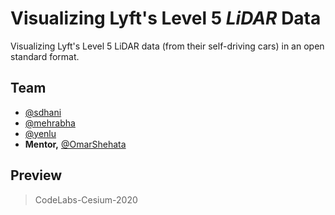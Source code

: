 # Visualizing Lyft's Level 5 *LiDAR* Data 
 Visualizing Lyft's Level 5 LiDAR data (from their self-driving cars) in an open standard format.

## Team
- [@sdhani](https://github.com/sdhani)
- [@mehrabha](https://github.com/mehrabha)
- [@yenlu](https://github.com/yenlu)
- **Mentor,** [@OmarShehata](https://github.com/OmarShehata)

## Preview

> CodeLabs-Cesium-2020
